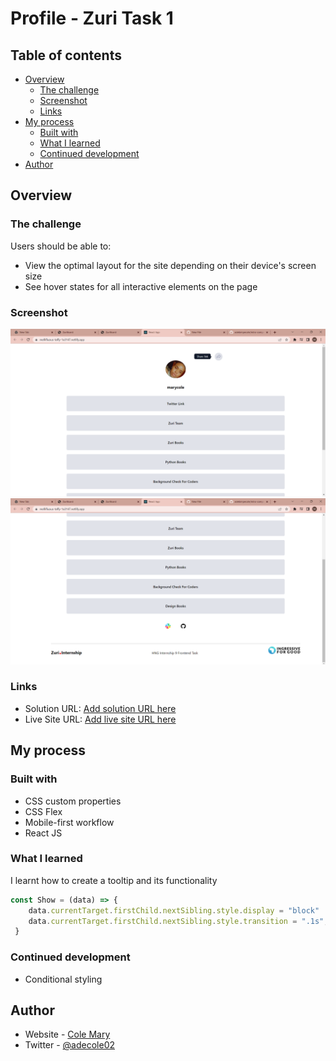 # Profile - Zuri Task 1

## Table of contents

- [Overview](#overview)
  - [The challenge](#the-challenge)
  - [Screenshot](#screenshot)
  - [Links](#links)
- [My process](#my-process)
  - [Built with](#built-with)
  - [What I learned](#what-i-learned)
  - [Continued development](#continued-development)
- [Author](#author)

## Overview

### The challenge

Users should be able to:

- View the optimal layout for the site depending on their device's screen size
- See hover states for all interactive elements on the page

### Screenshot

![](screenshot1.png)
![](screenshot2.png)

### Links

- Solution URL: [Add solution URL here](https://github.com/adebimpecole/profile.git)
- Live Site URL: [Add live site URL here](https://mellifluous-taffy-1a3147.netlify.app/)

## My process

### Built with

- CSS custom properties
- CSS Flex
- Mobile-first workflow
- React JS

### What I learned

I learnt how to create a tooltip and its functionality

```js
const Show = (data) => {
    data.currentTarget.firstChild.nextSibling.style.display = "block"
    data.currentTarget.firstChild.nextSibling.style.transition = ".1s";
 }
```

### Continued development

- Conditional styling

## Author

- Website - [Cole Mary](https://soft-eclair-07ffdb.netlify.app/contact)
- Twitter - [@adecole02](https://twitter.com/adecole02)
